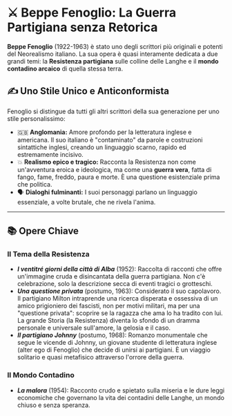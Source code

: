 # ⚔️ Beppe Fenoglio: La Guerra Partigiana senza Retorica

**Beppe Fenoglio** (1922-1963) è stato uno degli scrittori più originali e potenti del Neorealismo italiano. La sua opera è quasi interamente dedicata a due grandi temi: la **Resistenza partigiana** sulle colline delle Langhe e il **mondo contadino arcaico** di quella stessa terra.

## ✍️ Uno Stile Unico e Anticonformista

Fenoglio si distingue da tutti gli altri scrittori della sua generazione per uno stile personalissimo:
*   🇬🇧 **Anglomania:** Amore profondo per la letteratura inglese e americana. Il suo italiano è "contaminato" da parole e costruzioni sintattiche inglesi, creando un linguaggio scarno, rapido ed estremamente incisivo.
*   💥 **Realismo epico e tragico:** Racconta la Resistenza non come un'avventura eroica e ideologica, ma come una **guerra vera**, fatta di fango, fame, freddo, paura e morte. È una questione esistenziale prima che politica.
*   🗣️ **Dialoghi fulminanti:** I suoi personaggi parlano un linguaggio essenziale, a volte brutale, che ne rivela l'anima.

---

## 📚 Opere Chiave

### Il Tema della Resistenza
*   ***I ventitré giorni della città di Alba*** (1952): Raccolta di racconti che offre un'immagine cruda e disincantata della guerra partigiana. Non c'è celebrazione, solo la descrizione secca di eventi tragici o grotteschi.
*   ***Una questione privata*** (postumo, 1963): Considerato il suo capolavoro. Il partigiano Milton intraprende una ricerca disperata e ossessiva di un amico prigioniero dei fascisti, non per motivi militari, ma per una "questione privata": scoprire se la ragazza che ama lo ha tradito con lui. La grande Storia (la Resistenza) diventa lo sfondo di un dramma personale e universale sull'amore, la gelosia e il caso.
*   ***Il partigiano Johnny*** (postumo, 1968): Romanzo monumentale che segue le vicende di Johnny, un giovane studente di letteratura inglese (alter ego di Fenoglio) che decide di unirsi ai partigiani. È un viaggio solitario e quasi metafisico attraverso l'orrore della guerra.

### Il Mondo Contadino
*   ***La malora*** (1954): Racconto crudo e spietato sulla miseria e le dure leggi economiche che governano la vita dei contadini delle Langhe, un mondo chiuso e senza speranza.
